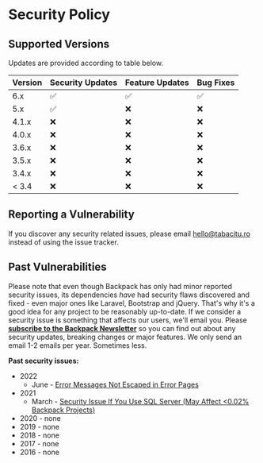 # Security Policy

## Supported Versions

Updates are provided according to table below.

| Version | Security Updates   |  Feature Updates   |  Bug Fixes         |
| ------- | ------------------ | ------------------ | ------------------ |
| 6.x     | :white_check_mark: | :white_check_mark: | :white_check_mark: |
| 5.x     | :white_check_mark: | :x:                | :x:                |
| 4.1.x   | :x:                | :x:                | :x:                |
| 4.0.x   | :x:                | :x:                | :x:                |
| 3.6.x   | :x:                | :x:                | :x:                |
| 3.5.x   | :x:                | :x:                | :x:                |
| 3.4.x   | :x:                | :x:                | :x:                |
| < 3.4   | :x:                | :x:                | :x:                |

## Reporting a Vulnerability

If you discover any security related issues, please email hello@tabacitu.ro instead of using the issue tracker.

## Past Vulnerabilities

Please note that even though Backpack has only had minor reported security issues, its dependencies _have_ had security flaws discovered and fixed - even major ones like Laravel, Bootstrap and jQuery. That's why it's a good idea for any project to be reasonably up-to-date. If we consider a security issue is something that affects our users, we'll email you.  Please **[subscribe to the Backpack Newsletter](http://backpackforlaravel.com/newsletter)** so you can find out about any security updates, breaking changes or major features. We only send an email 1-2 emails per year. Sometimes less.

**Past security issues:**
- 2022
    - June - [Error Messages Not Escaped in Error Pages](https://backpackforlaravel.com/articles/news/we-recommend-you-fix-this-vulnerability)
- 2021 
    - March - [Security Issue If You Use SQL Server (May Affect <0.02% Backpack Projects)](https://backpackforlaravel.com/articles/news/possible-security-issue-especially-important-if-you-use-sql-server)
- 2020 - none
- 2019 - none
- 2018 - none
- 2017 - none
- 2016 - none
